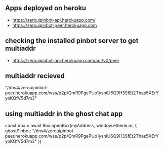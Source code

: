## Apps deployed on heroku 
- https://zerouipinbot-api.herokuapp.com/
- https://zerouipinbot-peer.herokuapp.com

## checking the installed pinbot server to get multiaddr
- https://zerouipinbot-api.herokuapp.com/api/v0/peer

## multiaddr recieved 
"/dns4/zerouipinbot-peer.herokuapp.com/wss/p2p/QmR9PgePUo1ysniU6Q9H3SfEt2Thas5XErYyoKQfV5d7m3"

## using multiaddr in the ghost chat app
const box = await Box.openBox(myAddress, window.ethereum, { ghostPinbot: "/dns4/zerouipinbot-peer.herokuapp.com/wss/p2p/QmR9PgePUo1ysniU6Q9H3SfEt2Thas5XErYyoKQfV5d7m3" }) 
